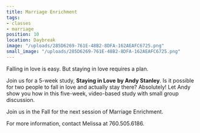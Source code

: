 ```yaml
---
title: Marriage Enrichment
tags:
- classes
- marriage
position: 10
location: Daybreak
image: "/uploads/285D6269-761E-48B2-8DFA-162AEAFC6725.png"
small_image: "/uploads/285D6269-761E-48B2-8DFA-162AEAFC6725.png"
---
```


Falling in love is easy. But staying in love requires a plan.

Join us for a 5-week study, **Staying in Love** **by Andy Stanley**. Is it possible for two people to fall in love and actually stay there? Absolutely! Let Andy show you how in this five-week, video-based study with small group discussion.

Join us in the Fall for the next session of Marriage Enrichment.

For more information, contact Melissa at 760.505.6186.